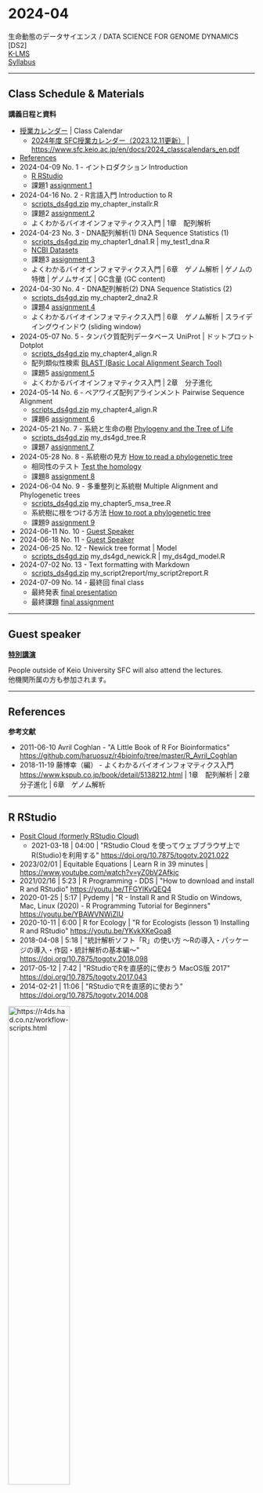 # 2024-04

生命動態のデータサイエンス / DATA SCIENCE FOR GENOME DYNAMICS [DS2]  
[K-LMS](https://lms.keio.jp/courses/91203)  
[Syllabus](https://syllabus.sfc.keio.ac.jp/courses/2024_41550)

----------

## Class Schedule & Materials
**講義日程と資料**

- [授業カレンダー](https://www.sfc.keio.ac.jp/contact/class_calendar.html) | Class Calendar
  - [2024年度 SFC授業カレンダー（2023.12.11更新）](https://www.sfc.keio.ac.jp/doc/2024_classcalendars_jp.pdf) | https://www.sfc.keio.ac.jp/en/docs/2024_classcalendars_en.pdf
- [References](#references)
- 2024-04-09 No. 1 - イントロダクション Introduction
  - [R RStudio](#r-rstudio)
  - 課題1 [assignment 1](https://github.com/haruosuz/DS4GD/blob/master/2024-04/CaseStudy.md#assignment-1)
- 2024-04-16 No. 2 - R言語入門 Introduction to R
  - [scripts_ds4gd.zip](https://github.com/haruosuz/DS4GD/raw/master/2024-04/scripts_ds4gd.zip) my_chapter_installr.R
  - 課題2 [assignment 2](https://github.com/haruosuz/DS4GD/blob/master/2024-04/CaseStudy.md#assignment-2)
  - よくわかるバイオインフォマティクス入門 | 1章　配列解析
- 2024-04-23 No. 3 - DNA配列解析(1) DNA Sequence Statistics (1)
  - [scripts_ds4gd.zip](https://github.com/haruosuz/DS4GD/raw/master/2024-04/scripts_ds4gd.zip) my_chapter1_dna1.R | my_test1_dna.R
  - [NCBI Datasets](https://github.com/haruosuz/DS4GD/blob/master/CaseStudy.md#ncbi-datasets)
  - 課題3 [assignment 3](https://github.com/haruosuz/DS4GD/blob/master/2024-04/CaseStudy.md#assignment-3)
  - よくわかるバイオインフォマティクス入門 | 6章　ゲノム解析 | ゲノムの特徴 | ゲノムサイズ | GC含量 (GC content)
- 2024-04-30 No. 4 - DNA配列解析(2) DNA Sequence Statistics (2)
  - [scripts_ds4gd.zip](https://github.com/haruosuz/DS4GD/raw/master/2024-04/scripts_ds4gd.zip) my_chapter2_dna2.R
  - 課題4 [assignment 4](https://github.com/haruosuz/DS4GD/blob/master/2024-04/CaseStudy.md#assignment-4)
  - よくわかるバイオインフォマティクス入門 | 6章　ゲノム解析 | スライデイングウインドウ (sliding window)
- 2024-05-07 No. 5 - タンパク質配列データベース UniProt | ドットプロット Dotplot
  - [scripts_ds4gd.zip](https://github.com/haruosuz/DS4GD/raw/master/2024-04/scripts_ds4gd.zip) my_chapter4_align.R
  - 配列類似性検索 [BLAST (Basic Local Alignment Search Tool)](https://github.com/haruosuz/DS4GD/blob/master/CaseStudy.md#blast)
  - 課題5 [assignment 5](https://github.com/haruosuz/DS4GD/blob/master/2024-04/CaseStudy.md#assignment-5)
  - よくわかるバイオインフォマティクス入門 | 2章　分子進化
- 2024-05-14 No. 6 - ペアワイズ配列アラインメント Pairwise Sequence Alignment
  - [scripts_ds4gd.zip](https://github.com/haruosuz/DS4GD/raw/master/2024-04/scripts_ds4gd.zip) my_chapter4_align.R
  - 課題6 [assignment 6](https://github.com/haruosuz/DS4GD/blob/master/2024-04/CaseStudy.md#assignment-6)
- 2024-05-21 No. 7 - 系統と生命の樹 [Phylogeny and the Tree of Life](https://www.maruzen-publishing.co.jp/files/書籍営業部/講義用資料/2018/キャンベル11授業用パワポサンプル26_Lecture_Presentation.pdf)
  - [scripts_ds4gd.zip](https://github.com/haruosuz/DS4GD/raw/master/2024-04/scripts_ds4gd.zip) my_ds4gd_tree.R
  - 課題7 [assignment 7](https://github.com/haruosuz/DS4GD/blob/master/2024-04/CaseStudy.md#assignment-7)
- 2024-05-28 No. 8 - 系統樹の見方 [How to read a phylogenetic tree](https://artic.network/how-to-read-a-tree.html)
  - 相同性のテスト [Test the homology](https://github.com/haruosuz/DS4GD/blob/master/CaseStudy.md#ncbi-blast)
  - 課題8 [assignment 8](https://github.com/haruosuz/DS4GD/blob/master/2024-04/CaseStudy.md#assignment-8)
- 2024-06-04 No. 9 - 多重整列と系統樹 Multiple Alignment and Phylogenetic trees
  - [scripts_ds4gd.zip](https://github.com/haruosuz/DS4GD/raw/master/2024-04/scripts_ds4gd.zip) my_chapter5_msa_tree.R
  - 系統樹に根をつける方法 [How to root a phylogenetic tree](http://cabbagesofdoom.blogspot.com/2012/06/how-to-root-phylogenetic-tree.html)
  - 課題9 [assignment 9](https://github.com/haruosuz/DS4GD/blob/master/2024-04/CaseStudy.md#assignment-9)
- 2024-06-11 No. 10 - [Guest Speaker](#guest-speaker)
- 2024-06-18 No. 11 - [Guest Speaker](#guest-speaker)
- 2024-06-25 No. 12 - Newick tree format | Model
  - [scripts_ds4gd.zip](https://github.com/haruosuz/DS4GD/raw/master/2024-04/scripts_ds4gd.zip) my_ds4gd_newick.R | my_ds4gd_model.R
- 2024-07-02 No. 13 - Text formatting with Markdown
  - [scripts_ds4gd.zip](https://github.com/haruosuz/DS4GD/raw/master/2024-04/scripts_ds4gd.zip) my_script2report/my_script2report.R
- 2024-07-09 No. 14 - 最終回 final class
  - 最終発表 [final presentation](#final-presentation)
  - 最終課題 [final assignment](https://github.com/haruosuz/DS4GD/blob/master/2024-04/CaseStudy.md#final-assignment)

----------
## Guest speaker
**[特別講演](https://www.sfc.keio.ac.jp/faculty/class/special_lecture.html)**

People outside of Keio University SFC will also attend the lectures.  
他機関所属の方も参加されます。  


----------
## References
**参考文献**

- 2011-06-10 Avril Coghlan - "A Little Book of R For Bioinformatics" https://github.com/haruosuz/r4bioinfo/tree/master/R_Avril_Coghlan
- 2018-11-19 藤博幸（編） - よくわかるバイオインフォマティクス入門 https://www.kspub.co.jp/book/detail/5138212.html | 1章　配列解析 | 2章　分子進化 | 6章　ゲノム解析

----------
## R RStudio

- [Posit Cloud (formerly RStudio Cloud)](https://github.com/haruosuz/r4bioinfo/blob/master/references/RStudioCloud.md)
  - 2021-03-18 | 04:00 | "RStudio Cloud を使ってウェブブラウザ上でR(Studio)を利用する" https://doi.org/10.7875/togotv.2021.022
- 2023/02/01 | Equitable Equations | Learn R in 39 minutes | https://www.youtube.com/watch?v=yZ0bV2Afkjc
- 2021/02/16 | 5:23 | R Programming - DDS | "How to download and install R and RStudio" https://youtu.be/TFGYlKvQEQ4
- 2020-01-25 | 5:17 | Pydemy | "R - Install R and R Studio on Windows, Mac, Linux (2020) - R Programming Tutorial for Beginners" https://youtu.be/YBAWVNWiZlU
- 2020-10-11 | 6:00 | R for Ecology | "R for Ecologists (lesson 1) Installing R and RStudio" https://youtu.be/YKvkXKeGoa8
- 2018-04-08 | 5:18 | "統計解析ソフト「R」の使い方 〜Rの導入・パッケージの導入・作図・統計解析の基本編〜" https://doi.org/10.7875/togotv.2018.098
- 2017-05-12 | 7:42 | "RStudioでRを直感的に使おう MacOS版 2017" https://doi.org/10.7875/togotv.2017.043
- 2014-02-21 | 11:06 | "RStudioでRを直感的に使おう" https://doi.org/10.7875/togotv.2014.008

<img src="https://d33wubrfki0l68.cloudfront.net/8a64bb047429d7ae0e2acae35c40e421e6439bf6/80e5d/diagrams/rstudio-editor.png" alt="https://r4ds.had.co.nz/workflow-scripts.html" width=50%>

----------

